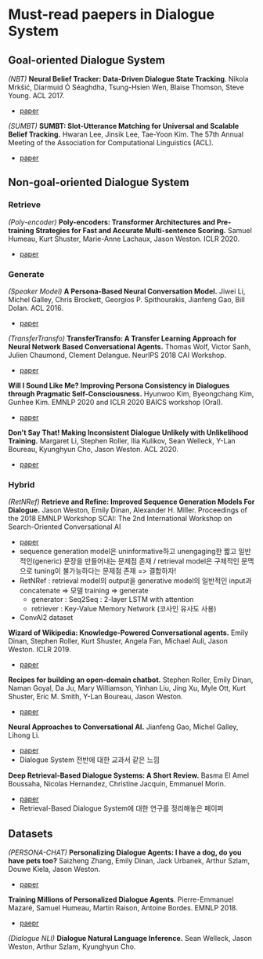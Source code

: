 # Must-read paepers in Dialogue System

## Goal-oriented Dialogue System

*(NBT)* **Neural Belief Tracker: Data-Driven Dialogue State Tracking**. Nikola Mrkšić, Diarmuid Ó Séaghdha, Tsung-Hsien Wen, Blaise Thomson, Steve Young. ACL 2017.
- [paper](https://arxiv.org/abs/1606.03777.pdf)

*(SUMBT)* **SUMBT: Slot-Utterance Matching for Universal and Scalable Belief Tracking.** Hwaran Lee, Jinsik Lee, Tae-Yoon Kim. The 57th Annual Meeting of the Association for Computational Linguistics (ACL).
- [paper](https://arxiv.org/pdf/1907.07421.pdf.pdf)

## Non-goal-oriented Dialogue System

### Retrieve

*(Poly-encoder)* **Poly-encoders: Transformer Architectures and Pre-training Strategies for Fast and Accurate Multi-sentence Scoring.** Samuel Humeau, Kurt Shuster, Marie-Anne Lachaux, Jason Weston. ICLR 2020.
- [paper](https://arxiv.org/pdf/1905.01969.pdf)

### Generate

*(Speaker Model)* **A Persona-Based Neural Conversation Model.** Jiwei Li, Michel Galley, Chris Brockett, Georgios P. Spithourakis, Jianfeng Gao, Bill Dolan. ACL 2016.
- [paper](https://arxiv.org/pdf/1603.06155.pdf)

*(TransferTransfo)* **TransferTransfo: A Transfer Learning Approach for Neural Network Based Conversational Agents.** Thomas Wolf, Victor Sanh, Julien Chaumond, Clement Delangue. NeurIPS 2018 CAI Workshop.
- [paper](https://arxiv.org/pdf/1901.08149.pdf)

**Will I Sound Like Me? Improving Persona Consistency in Dialogues through Pragmatic Self-Consciousness.** Hyunwoo Kim, Byeongchang Kim, Gunhee Kim. EMNLP 2020 and ICLR 2020 BAICS workshop (Oral).
- [paper](https://arxiv.org/pdf/2004.05816.pdf)

**Don't Say That! Making Inconsistent Dialogue Unlikely with Unlikelihood Training.** Margaret Li, Stephen Roller, Ilia Kulikov, Sean Welleck, Y-Lan Boureau, Kyunghyun Cho, Jason Weston. ACL 2020.
- [paper](https://arxiv.org/pdf/1911.03860.pdf)

### Hybrid

*(RetNRef)* **Retrieve and Refine: Improved Sequence Generation Models For Dialogue.** Jason Weston, Emily Dinan, Alexander H. Miller. Proceedings of the 2018 EMNLP Workshop SCAI: The 2nd International Workshop on Search-Oriented Conversational AI
- [paper](https://arxiv.org/pdf/1808.04776.pdf)
- sequence generation model은 uninformative하고 unengaging한 짧고 일반적인(generic) 문장을 만들어내는 문제점 존재 / retrieval model은 구체적인 문맥으로 tuning이 불가능하다는 문제점 존재 => 결합하자!
- RetNRef : retrieval model의 output을 generative model의 일반적인 input과 concatenate => 모델 training => generate
    - generator : Seq2Seq : 2-layer LSTM with attention
    - retriever : Key-Value Memory Network (코사인 유사도 사용)
- ConvAI2 dataset

**Wizard of Wikipedia: Knowledge-Powered Conversational agents.** Emily Dinan, Stephen Roller, Kurt Shuster, Angela Fan, Michael Auli, Jason Weston. ICLR 2019.
- [paper](https://arxiv.org/pdf/1811.01241.pdf)

**Recipes for building an open-domain chatbot.** Stephen Roller, Emily Dinan, Naman Goyal, Da Ju, Mary Williamson, Yinhan Liu, Jing Xu, Myle Ott, Kurt Shuster, Eric M. Smith, Y-Lan Boureau, Jason Weston.
- [paper](https://arxiv.org/pdf/2004.13637.pdf)

**Neural Approaches to Conversational AI.** Jianfeng Gao, Michel Galley, Lihong Li.
- [paper](https://arxiv.org/pdf/1809.08267.pdf)
- Dialogue System 전반에 대한 교과서 같은 느낌

**Deep Retrieval-Based Dialogue Systems: A Short Review.** Basma El Amel Boussaha, Nicolas Hernandez, Christine Jacquin, Emmanuel Morin.
- [paper](https://arxiv.org/pdf/1907.12878.pdf)
- Retrieval-Based Dialogue System에 대한 연구를 정리해놓은 페이퍼

## Datasets

*(PERSONA-CHAT)* **Personalizing Dialogue Agents: I have a dog, do you have pets too?** Saizheng Zhang, Emily Dinan, Jack Urbanek, Arthur Szlam, Douwe Kiela, Jason Weston.
- [paper](https://arxiv.org/pdf/1801.07243.pdf)

**Training Millions of Personalized Dialogue Agents**. Pierre-Emmanuel Mazaré, Samuel Humeau, Martin Raison, Antoine Bordes. EMNLP 2018.
- [paepr](https://arxiv.org/pdf/1809.01984.pdf)

*(Dialogue NLI)* **Dialogue Natural Language Inference.** Sean Welleck, Jason Weston, Arthur Szlam, Kyunghyun Cho.
